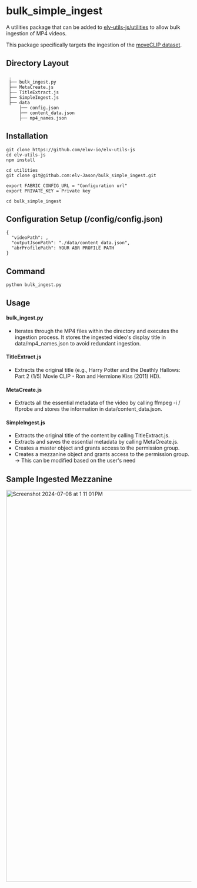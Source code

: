 # bulk_simple_ingest

A utilities package that can be added to [elv-utils-js/utilities](https://github.com/eluv-io/elv-utils-js/) to allow bulk ingestion of MP4 videos.

This package specifically targets the ingestion of the [moveCLIP dataset](https://sail.usc.edu/~mica/MovieCLIP//).

## Directory Layout

     .
     ├── bulk_ingest.py
     ├── MetaCreate.js
     ├── TitleExtract.js
     ├── SimpleIngest.js
     ├── data
         ├── config.json
         ├── content_data.json
         ├── mp4_names.json

## Installation

```
git clone https://github.com/eluv-io/elv-utils-js
cd elv-utils-js
npm install

cd utilities
git clone git@github.com:elv-Jason/bulk_simple_ingest.git

export FABRIC_CONFIG_URL = "Configuration url"
export PRIVATE_KEY = Private key

cd bulk_simple_ingest
```

## Configuration Setup (/config/config.json)

```
{
  "videoPath": ,
  "outputJsonPath": "./data/content_data.json",
  "abrProfilePath": YOUR ABR PROFILE PATH
}
```

## Command

```
python bulk_ingest.py
```

## Usage

#### bulk_ingest.py
* Iterates through the MP4 files within the directory and executes the ingestion process. It stores the ingested video's display title in data/mp4_names.json to avoid redundant ingestion.

#### TitleExtract.js
* Extracts the original title (e.g., Harry Potter and the Deathly Hallows: Part 2 (1/5) Movie CLIP - Ron and Hermione Kiss (2011) HD).


#### MetaCreate.js

* Extracts all the essential metadata of the video by calling ffmpeg -i / ffprobe and stores the information in data/content_data.json.


#### SimpleIngest.js

* Extracts the original title of the content by calling TitleExtract.js.
* Extracts and saves the essential metadata by calling MetaCreate.js.
* Creates a master object and grants access to the permission group.
* Creates a mezzanine object and grants access to the permission group. -> This can be modified based on the user's need

## Sample Ingested Mezzanine

<img width="1065" alt="Screenshot 2024-07-08 at 1 11 01 PM" src="https://github.com/elv-Jason/movieCLIP_bulk_ingest_utilities/assets/171614703/09b0f709-6de0-4527-9468-633399018082">

